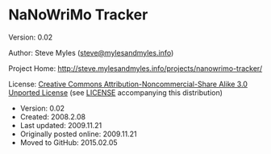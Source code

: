 # NaNoWriMo Tracker

Version:  0.02

Author:  Steve Myles (steve@mylesandmyles.info)

Project Home:  http://steve.mylesandmyles.info/projects/nanowrimo-tracker/

License:  [Creative Commons Attribution-Noncommercial-Share Alike 3.0 Unported License](http://creativecommons.org/licenses/by-nc-sa/3.0/) (see [LICENSE](https://github.com/scumdogsteev/nanowrimo-tracker/blob/master/LICENSE) accompanying this distribution)

* Version:  0.02
* Created:  2008.2.08
* Last updated:  2009.11.21
* Originally posted online:  2009.11.21
* Moved to GitHub:  2015.02.05
